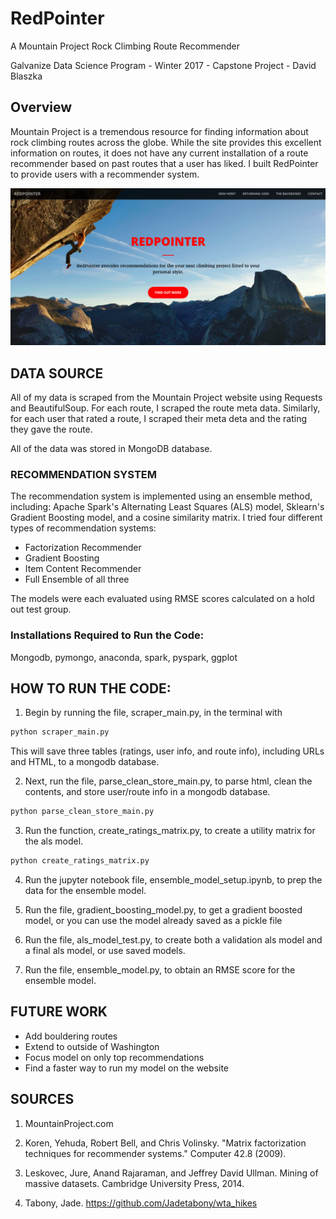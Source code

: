 # RedPointer
A Mountain Project Rock Climbing Route Recommender

Galvanize Data Science Program - Winter 2017 - Capstone Project - David Blaszka

## Overview

Mountain Project is a tremendous resource for finding information about rock climbing routes across the globe. While the site provides this excellent information on routes, it does not have any current installation of a route recommender based on past routes that a user has liked. I built RedPointer to provide users with a recommender system.

![Image](data/images/redpointer.png)


## DATA SOURCE

All of my data is scraped from the Mountain Project website using Requests and BeautifulSoup. For each route, I scraped the route meta data. Similarly, for each user that rated a route, I scraped their meta deta and the rating they gave the route. 

All of the data was stored in MongoDB database.

### RECOMMENDATION SYSTEM

The recommendation system is implemented using an ensemble method, including: Apache Spark's Alternating Least Squares (ALS) model, Sklearn's Gradient Boosting model, and a cosine similarity matrix. I tried four different types of recommendation systems:
  * Factorization Recommender
  * Gradient Boosting
  * Item Content Recommender
  * Full Ensemble of all three

The models were each evaluated using RMSE scores calculated on a hold out test group. 


### Installations Required to Run the Code:
Mongodb, pymongo, anaconda, spark, pyspark, ggplot

## HOW TO RUN THE CODE:

1. Begin by running the file, scraper\_main.py, in the terminal with 

```python
python scraper_main.py
```

This will save three tables (ratings, user info, and route info), including URLs and HTML, to a mongodb database.

2. Next, run the file, parse\_clean\_store\_main.py, to parse html, clean the contents, and store user/route info in a mongodb database.

```python
python parse_clean_store_main.py
```

3. Run the function, create\_ratings\_matrix.py, to create a utility matrix for the als model. 

```python
python create_ratings_matrix.py
```

4. Run the jupyter notebook file, ensemble\_model\_setup.ipynb, to prep the data for the ensemble model. 

5. Run the file, gradient\_boosting\_model.py, to get a gradient boosted model, or you can use the model already saved as a pickle file

6. Run the file, als\_model\_test.py, to create both a validation als model and a final als model, or use saved models.

7. Run the file, ensemble\_model.py, to obtain an RMSE score for the ensemble model.
  

## FUTURE WORK
  * Add bouldering routes
  * Extend to outside of Washington
  * Focus model on only top recommendations
  * Find a faster way to run my model on the website

## SOURCES

1) MountainProject.com

2) Koren, Yehuda, Robert Bell, and Chris Volinsky. "Matrix factorization techniques for recommender systems." Computer 42.8 (2009).

3) Leskovec, Jure, Anand Rajaraman, and Jeffrey David Ullman. Mining of massive datasets. Cambridge University Press, 2014.

3) Tabony, Jade. https://github.com/Jadetabony/wta_hikes